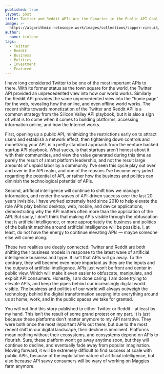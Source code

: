 ```yaml
---
published: true
layout: post
title: Twitter and Reddit APIs Are the Canaries in the Public API Coal Mine
image: >-
  https://algorithmic.rotoscope.work/images/collections/copper-circuit/spewing.jpg
author:
  name: kinlane
tags:
  - Twitter
  - Reddit
  - Business
  - Politics
  - Investment
  - Featured
---
```


I have long considered Twitter to be one of the most important APIs to there. With its former status as the town square for the world, the Twitter API provided an unprecedented view into how our world works. Similarly the Reddit API provides the same unprecedented view into the “home page” for the web, revealing how the online, and even offline world works. The recent shifts towards monetization of the Twitter and Reddit API is a common strategy from the Silicon Valley API playbook, but it is also a sign of what is to come when it comes to building platforms, accessing information online, and how the Internet works.

First, opening up a public API, minimizing the restrictions early on to attract users and establish a network effect, then tightening down controls and monetizing your API, is a pretty standard approach from the venture backed startup API playbook. What sucks, is that startups aren’t honest about it with their communities, and view the value generated during this time as purely the result of smart platform leadership, and not the result large amounts of unpaid labor by a community. I’ve seen this cycle play out over and over in the API realm, and one of the reasons I’ve become very jaded regarding the potential of API, or rather how the business and politics can diminish the technological potential of APIs. 

Second, artificial intelligence will continue to shift how we manage information, and render the waves of API-driven success over the last 20 years invisible. I have worked extremely hard since 2010 to help elevate the role APIs play behind desktop, web, mobile, and device applications, demonstrating why the API matters often more than the application of the API. But sadly, I don’t think that making APIs visible through the obfuscation that is artificial intelligence, or more appropriately the business and politics of the bullshit machine around artificial intelligence will be possible. I, at least, do not have the energy to continue elevating APIs — maybe someone else will come along.

These two realities are deeply connected. Twitter and Reddit are both shifting their business models in response to the latest wave of artificial intelligence business and hype. It isn’t that APIs will go away. To the contrary, they will become even more important as they are the inputs and the outputs of artificial intelligence. APIs just won’t be front and center in public view. Which will make it even easier to obfuscate, manipulate, and exploit API consumers. Honestly, I am done caring. I am done trying to elevate APIs, and keep the pipes behind our increasingly digital world visible. The business and politics of our world will always outweigh the technology behind the digital transformation seeping into everything around us at home, work, and in the public spaces we take for granted.

You will not find this story published to either Twitter or Reddit—at least by my hand. This isn’t the result of some grand protest on my part. It is just because these platforms don’t matter anymore to my API narrative. They were both once the most important APIs out there, but due to the most recent shift in our digital landscape, their decline is imminent. Platforms mean nothing without their ecosystems, and ecosystems depend on APIs to flourish. Sure, these platform won’t go away anytime soon, but they will continue to decline, and eventually fade away from popular imagination. Moving forward, it will be extremely difficult to find success at scale with public APIs, because of the exploitative nature of artificial intelligence, but also because API savvy consumers will be wary of working on Maggies farm anymore.
